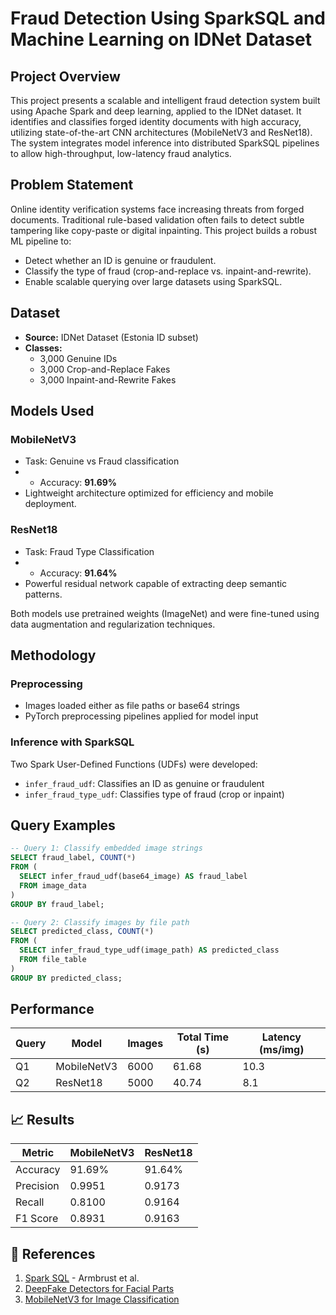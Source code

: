 
# Fraud Detection Using SparkSQL and Machine Learning on IDNet Dataset

##  Project Overview

This project presents a scalable and intelligent fraud detection system built using Apache Spark and deep learning, applied to the IDNet dataset. It identifies and classifies forged identity documents with high accuracy, utilizing state-of-the-art CNN architectures (MobileNetV3 and ResNet18). The system integrates model inference into distributed SparkSQL pipelines to allow high-throughput, low-latency fraud analytics.

##  Problem Statement

Online identity verification systems face increasing threats from forged documents. Traditional rule-based validation often fails to detect subtle tampering like copy-paste or digital inpainting. This project builds a robust ML pipeline to:
- Detect whether an ID is genuine or fraudulent.
- Classify the type of fraud (crop-and-replace vs. inpaint-and-rewrite).
- Enable scalable querying over large datasets using SparkSQL.

##  Dataset

- **Source:** IDNet Dataset (Estonia ID subset)
- **Classes:**
  - 3,000 Genuine IDs
  - 3,000 Crop-and-Replace Fakes
  - 3,000 Inpaint-and-Rewrite Fakes

##  Models Used

###  MobileNetV3
- Task: Genuine vs Fraud classification
- - Accuracy: **91.69%**
- Lightweight architecture optimized for efficiency and mobile deployment.

###  ResNet18
- Task: Fraud Type Classification
- - Accuracy: **91.64%**
- Powerful residual network capable of extracting deep semantic patterns.

Both models use pretrained weights (ImageNet) and were fine-tuned using data augmentation and regularization techniques.

##  Methodology

###  Preprocessing
- Images loaded either as file paths or base64 strings
- PyTorch preprocessing pipelines applied for model input

###  Inference with SparkSQL
Two Spark User-Defined Functions (UDFs) were developed:
- `infer_fraud_udf`: Classifies an ID as genuine or fraudulent
- `infer_fraud_type_udf`: Classifies type of fraud (crop or inpaint)

##  Query Examples

```sql
-- Query 1: Classify embedded image strings
SELECT fraud_label, COUNT(*) 
FROM (
  SELECT infer_fraud_udf(base64_image) AS fraud_label
  FROM image_data
)
GROUP BY fraud_label;
```

```sql
-- Query 2: Classify images by file path
SELECT predicted_class, COUNT(*)
FROM (
  SELECT infer_fraud_type_udf(image_path) AS predicted_class
  FROM file_table
)
GROUP BY predicted_class;
```

## Performance

| Query | Model        | Images | Total Time (s) | Latency (ms/img) |
|-------|--------------|--------|----------------|------------------|
| Q1    | MobileNetV3  | 6000   | 61.68          | 10.3             |
| Q2    | ResNet18     | 5000   | 40.74          | 8.1              |

## 📈 Results

| Metric      | MobileNetV3 | ResNet18 |
|-------------|-------------|----------|
| Accuracy    | 91.69%      | 91.64%   |
| Precision   | 0.9951      | 0.9173   |
| Recall      | 0.8100      | 0.9164   |
| F1 Score    | 0.8931      | 0.9163   |

## 📝 References

1. [Spark SQL](https://doi.org/10.1145/2723372.2742797) - Armbrust et al.
2. [DeepFake Detectors for Facial Parts](https://doi.org/10.3390/electronics12183932)
3. [MobileNetV3 for Image Classification](https://doi.org/10.1109/ICBAIE52039.2021.9389905)
